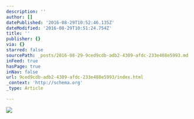 ```yaml
---
description: ''
author: []
datePublished: '2016-08-29T10:52:46.135Z'
dateModified: '2016-08-29T10:51:24.754Z'
title: ''
publisher: {}
via: {}
starred: false
sourcePath: _posts/2016-08-29-9ced9cdb-adb2-4309-afdc-233e488e5993.md
inFeed: true
hasPage: true
inNav: false
url: 9ced9cdb-adb2-4309-afdc-233e488e5993/index.html
_context: 'http://schema.org'
_type: Article

---
```

![](https://the-grid-user-content.s3-us-west-2.amazonaws.com/c40fa07f-7b02-45dc-9117-bc412ea38e80.jpg)